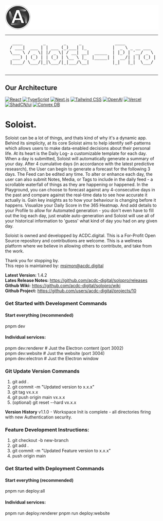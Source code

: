 ![ACDC Logo](public/logo-ACDC.svg)

<table>
  <tr>
    <td>
      <pre>
  ____        _       _     _             ____            
 / ___|  ___ | | ___ (_)___| |_          |  _ \ _ __ ___  
 \___ \ / _ \| |/ _ \| / __| __|  _____  | |_) | '__/ _ \ 
  ___) | (_) | | (_) | \__ \ |_  |_____| |  __/| | | (_) |
 |____/ \___/|_|\___/|_|___/\__|         |_|   |_|  \___/
      </pre>
    </td>
  </tr>
</table>

## Our Architecture
[![React](https://img.shields.io/badge/React-%2320232A.svg?style=flat-round&logo=react&logoColor=%2361DAFB)](https://reactjs.org/)
[![TypeScript](https://img.shields.io/badge/TypeScript-%233178C6.svg?style=flat-round&logo=typescript&logoColor=white)](https://www.typescriptlang.org/)
[![Next.js](https://img.shields.io/badge/Next.js-%23000000.svg?style=flat-round&logo=nextdotjs&logoColor=white)](https://nextjs.org/)
[![Tailwind CSS](https://img.shields.io/badge/Tailwind_CSS-%2306B6D4.svg?style=flat-round&logo=tailwindcss&logoColor=white)](https://tailwindcss.com/)
[![OpenAI](https://img.shields.io/badge/OpenAI-%23000000.svg?style=flat-round&logo=OpenAI&logoColor=white)](https://www.openai.com/)
[![Vercel](https://img.shields.io/badge/Vercel-%23000000.svg?style=flat-round&logo=Vercel&logoColor=white)](https://vercel.com/)
[![ShadCN/ui](https://img.shields.io/badge/shadcn--ui-%2327272A.svg?style=flat-round&logoColor=white)](https://ui.shadcn.com/)
[![Convex DB](https://img.shields.io/badge/Convex_DB-%23450AFF.svg?style=flat-round&logo=convex&logoColor=white)](https://convex.dev/)

# Soloist.
Soloist can be a lot of things, and thats kind of why it's a dynamic app. Behind its simplicity, at its core Soloist aims to help identify self-patterns which allows users to make data-enabled decisions about their personal life. At its heart is the Daily Log- a customizable template for each day. When a day is submitted, Soloist will automatically generate a summary of your day. After 4 cumulative days (in accordance with the latest predictive reseasrch), the User can begin to generate a forecast for the following 3 days. The Feed can be edited any time. To alter or enhance each day, the user can also submit Notes, Media, or Tags to include in the daily feed - a scrollable waterfall of things as they are happening or happened. In the Playground, you can choose to forecast against any 4-consecutive days in the past and compare against the real-time data to see how accurate it actually is. Gain key insights as to how your behaviour is changing before it happens. Visualize your Daily Score in the 365 Heatmap. And add details to your Profile to allow for Automated generation - you don't even have to fill out the log each day, just enable auto-generation and Soloist will use all of your historical information to 'guess' what kind of day you had on any given day.   

Soloist is owned and developped by ACDC.digital. This is a For-Profit Open Source repository and contributions are welcome. This is a wellness platform where we believe in allowing others to contribute, and take from the work.   

Thank you for stopping by.   
This repo is maintained by: msimon@acdc.digital

**Latest Version:** 1.4.2   
**Lates Release Notes:** https://github.com/acdc-digital/solopro/releases   
**Github Wiki:** https://github.com/acdc-digital/solopro/wiki   
**Github Project:** https://github.com/users/acdc-digital/projects/10   

### Get Started with Development Commands
#### **Start everything (recommended)**
pnpm dev

#### **Individual services:**
pnpm dev:renderer    # Just the Electron content (port 3002)   
pnpm dev:website      # Just the website (port 3004)    
pnpm dev:electron    # Just the Electron window

### Git Update Version Commands
1. git add .
2. git commit -m "Updated version to x.x.x"
3. git tag vx.x.x
4. git push origin main vx.x.x
5. (optional) git reset --hard vx.x.x

**Version History**
v1.1.0 - Workspace Init is complete - all directories firing with new Authentication security.

### Feature Development Instructions:
1. git checkout -b new-branch
2. git add .
3. git commit -m "Updated Feature version to x.x.x"
4. push origin main

### Get Started with Deployment Commands
#### **Start everything (recommended)**
pnpm run deploy:all

#### **Individual services:**
pnpm run deploy:renderer
pnpm run deploy:website